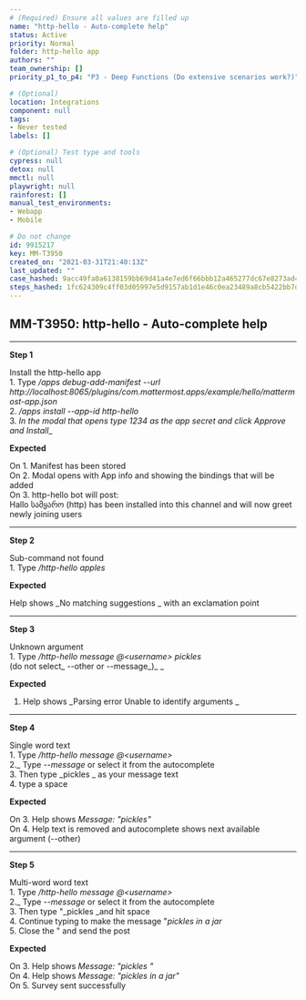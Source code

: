 ```yaml
---
# (Required) Ensure all values are filled up
name: "http-hello - Auto-complete help"
status: Active
priority: Normal
folder: http-hello app
authors: ""
team_ownership: []
priority_p1_to_p4: "P3 - Deep Functions (Do extensive scenarios work?)"

# (Optional)
location: Integrations
component: null
tags: 
- Never tested
labels: []

# (Optional) Test type and tools
cypress: null
detox: null
mmctl: null
playwright: null
rainforest: []
manual_test_environments: 
- Webapp
- Mobile

# Do not change
id: 9915217
key: MM-T3950
created_on: "2021-03-31T21:40:13Z"
last_updated: ""
case_hashed: 9acc49fa0a6138159bb69d41a4e7ed6f66bbb12a465277dc67e8273ad41ed72c874ee4103c8dc452067cdb19cc481943
steps_hashed: 1fc624309c4ff03d05997e5d9157ab1d1e46c0ea23489a8cb5422bb7d4741d6572593c3b40ab22b5bad5a07a3931289d
---
```


<!-- (Auto-generated) Based on frontmatter's "key" and "name" -->

## MM-T3950: http-hello - Auto-complete help

---

**Step 1**

Install the http-hello app\
1\. Type _/apps debug-add-manifest --url http\://localhost:8065/plugins/com.mattermost.apps/example/hello/mattermost-app.json_\
2\. _/apps install --app-id http-hello_\
3\. _In the modal that opens type 1234 as the app secret and click Approve and Install_\_

**Expected**

On 1. Manifest has been stored\
On 2. Modal opens with App info and showing the bindings that will be added\
On 3. http-hello bot will post:\
Hallo სამყარო (http) has been installed into this channel and will now greet newly joining users

---

**Step 2**

Sub-command not found\
1\. Type _/http-hello apples_

**Expected**

Help shows \_No matching suggestions \_ with an exclamation point

---

**Step 3**

Unknown argument\
1\. Type _/http-hello message @\<username> pickles_\
(do not select\_ --other or --message\_)\_ \_

**Expected**

1. Help shows \_Parsing error Unable to identify arguments \_

---

**Step 4**

Single word text\
1\. Type _/http-hello message @\<username>_\
2.\_ Type _--message_ or select it from the autocomplete\
3\. Then type \_pickles \_ as your message text\
4\. type a space

**Expected**

On 3. Help shows _Message: "pickles"_\
On 4. Help text is removed and autocomplete shows next available argument (--other)

---

**Step 5**

Multi-word word text\
1\. Type _/http-hello message @\<username>_\
2.\_ Type _--message_ or select it from the autocomplete\
3\. Then type "\_pickles \_and hit space\
4\. Continue typing to make the message "_pickles in a jar_\
5\. Close the " and send the post

**Expected**

On 3. Help shows _Message: "pickles "_\
On 4. Help shows _Message: "pickles in a jar"_\
On 5. Survey sent successfully

